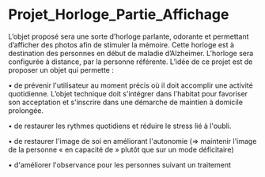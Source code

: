 # Projet_Horloge_Partie_Affichage
L’objet proposé sera une sorte d’horloge parlante, odorante et permettant d’afficher des photos afin de stimuler la
mémoire. Cette horloge est à destination des personnes en début de maladie d’Alzheimer.
L’horloge sera configurée à distance, par la personne référente.
L’idée de ce projet est de proposer un objet qui permette :

 • de prévenir l'utilisateur au moment précis où il doit accomplir une activité quotidienne. L’objet technique
 doit s'intégrer dans l'habitat pour favoriser son acceptation et s'inscrire dans une démarche de maintien à
 domicile prolongée.
 
 • de restaurer les rythmes quotidiens et réduire le stress lié à l'oubli.
 
 • de restaurer l'image de soi en améliorant l'autonomie (=> maintenir l'image de la personne « en capacité
 de » plutôt que sur un mode déficitaire)
 
 • d'améliorer l'observance pour les personnes suivant un traitement
 

